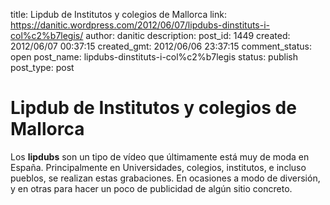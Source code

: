 title: Lipdub de Institutos y colegios de Mallorca
link: https://danitic.wordpress.com/2012/06/07/lipdubs-dinstituts-i-col%c2%b7legis/
author: danitic
description: 
post_id: 1449
created: 2012/06/07 00:37:15
created_gmt: 2012/06/06 23:37:15
comment_status: open
post_name: lipdubs-dinstituts-i-col%c2%b7legis
status: publish
post_type: post

# Lipdub de Institutos y colegios de Mallorca

Los **lipdubs** son un tipo de vídeo que últimamente está muy de moda en España. Principalmente en Universidades, colegios, institutos, e incluso pueblos, se realizan estas grabaciones. En ocasiones a modo de diversión, y en otras para hacer un poco de publicidad de algún sitio concreto.